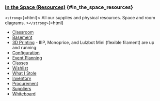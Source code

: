 ### [ In the Space (Resources)](:Category:In_the_Space) {#in_the_space_resources}

`<strong>`{=html}\< All our supplies and physical resources. Space and
room diagrams. \>`</strong>`{=html}

-   [Classroom](:Category:Classroom)
-   [Basement](:Category:Basement)
-   [3D Printing](3D_Printing) - IIIP, Monoprice, and Lulzbot
    Mini (flexible filament) are up and running
-   [ Configuration](:Category:Space_Configuration)
-   [ Event Planning](:Category:Event_Planning)
-   [ Classes](:Category:Classes)
-   [Wishlist](Wishlist)
-   [ What I Stole](:Category:What_I_Stole)
-   [ Inventory](Inventory)
-   [ Procurement](Procurement)
-   [ Suppliers](Suppliers)
-   [ Whiteboard](Whiteboard)
